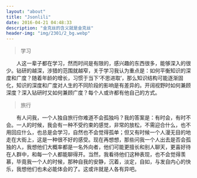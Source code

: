 ```yaml
---
layout: "about"
title: "Jsonlili"
date: 2016-04-21 04:48:33
description: "金克丝的含义就是金克丝"
header-img: "img/2301/2_bg.webp"
---
```


> 学习

&emsp;&emsp;人这一辈子都在学习，然而时间是有限的，感兴趣的东西很多，能够深入的很少。钻研的越深，涉猎的范围就越窄，关于学习我认为重点是：如何平衡知识的深度和广度？随着年龄的增长，习惯于当下‘不思进取’，那么知识结构可能逐渐固化，知识的深度和广度对人生的不同阶段的影响是有差异的。开阔视野时如何兼顾深度？深入钻研时又如何兼顾广度？每个人或许都有他自己的方式。

> 旅行

&emsp;&emsp;有人问我，一个人独自旅行你难道不会孤独吗？我的答案是：有时会，有时不会。一人的时候，我会有一种不受约束的感觉，非常的放松，不需迎合什么，也不用回应什么，也总是会学习，自然也不会觉得孤单；但又有时候一个人漫无目的地走在大街上，这是一种很不好的感受。现在再想想，那些问我一个人出去是否会孤独的人，我想他们大概率都是一名外向者，他们可能更擅长和别人聊天，更喜好待在人群中，和每一个人都能聊得开。当然，我看待他们这种表现，也不会觉得羡慕，毕竟我一个人的时候，那种自我的安静，沉着，淡定，自如，与发自内心的快乐，我想他们也未必能体会的了。这或许就是人各有异吧。





